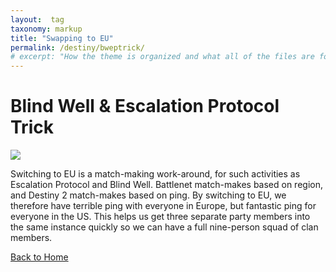 ```yaml
---
layout:  tag
taxonomy: markup
title: "Swapping to EU"
permalink: /destiny/bweptrick/
# excerpt: "How the theme is organized and what all of the files are for."
---
```


# Blind Well & Escalation Protocol Trick

![](https://snowstormclan.github.io/Welcome-Packet/destiny/assets/images/image5-f57fa56f-a129-4592-b4d1-f5dcf3caf20e.png)

Switching to EU is a match-making work-around, for such activities as Escalation Protocol and Blind Well. Battlenet match-makes based on region, and Destiny 2 match-makes based on ping. By switching to EU, we therefore have terrible ping with everyone in Europe, but fantastic ping for everyone in the US. This helps us get three separate party members into the same instance quickly so we can have a full nine-person squad of clan members.

[Back to Home](https://snowstormclan.github.io/Welcome-Packet/)
